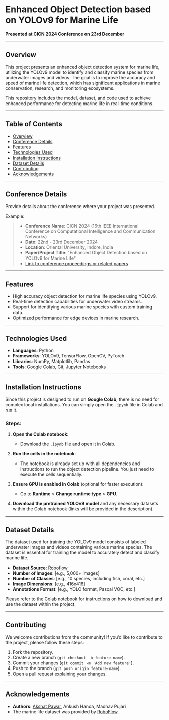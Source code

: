 # Enhanced Object Detection based on YOLOv9 for Marine Life

**Presented at CICN 2024 Conference on 23rd December**

---

## Overview

This project presents an enhanced object detection system for marine life, utilizing the YOLOv9 model to identify and classify marine species from underwater images and videos. The goal is to improve the accuracy and speed of marine life detection, which has significant applications in marine conservation, research, and monitoring ecosystems.

This repository includes the model, dataset, and code used to achieve enhanced performance for detecting marine life in real-time conditions.

---

## Table of Contents

- [Overview](#overview)
- [Conference Details](#conference-details)
- [Features](#features)
- [Technologies Used](#technologies-used)
- [Installation Instructions](#installation-instructions)
- [Dataset Details](#dataset-details)
- [Contributing](#contributing)
- [Acknowledgements](#acknowledgements)

---

## Conference Details

Provide details about the conference where your project was presented.

Example:  
> - **Conference Name**: CICN 2024 (16th IEEE International Conference on Computational Intelligence and Communication Networks)  
> - **Date**: 22nd - 23rd December 2024  
> - **Location**: Oriental University, Indore, India  
> - **Paper/Project Title**: "Enhanced Object Detection based on YOLOv9 for Marine Life"  
> - [Link to conference proceedings or related papers](https://ieeexplore.ieee.org/document/10847536)

---

## Features

- High accuracy object detection for marine life species using YOLOv9.
- Real-time detection capabilities for underwater video streams.
- Support for identifying various marine species with custom training data.
- Optimized performance for edge devices in marine research.

---

## Technologies Used

- **Languages**: Python
- **Frameworks**: YOLOv9, TensorFlow, OpenCV, PyTorch
- **Libraries**: NumPy, Matplotlib, Pandas
- **Tools**: Google Colab, Git, Jupyter Notebooks

---

## Installation Instructions

Since this project is designed to run on **Google Colab**, there is no need for complex local installations. You can simply open the `.ipynb` file in Colab and run it.

### Steps:

1. **Open the Colab notebook**:
   - Download the `.ipynb` file and open it in Colab.
   
2. **Run the cells in the notebook**:
   - The notebook is already set up with all dependencies and instructions to run the object detection pipeline. You just need to execute the cells sequentially.

3. **Ensure GPU is enabled in Colab** (optional for faster execution):
   - Go to **Runtime** > **Change runtime type** > **GPU**.
   
4. **Download the pretrained YOLOv9 model** and any necessary datasets within the Colab notebook (links will be provided in the description).

---

## Dataset Details

The dataset used for training the YOLOv9 model consists of labeled underwater images and videos containing various marine species. The dataset is essential for training the model to accurately detect and classify marine life.

- **Dataset Source**: [Roboflow](https://public.roboflow.com/object-detection/aquarium)
- **Number of Images**: [e.g., 5,000+ images]
- **Number of Classes**: [e.g., 10 species, including fish, coral, etc.]
- **Image Dimensions**: [e.g., 416x416]
- **Annotations Format**: [e.g., YOLO format, Pascal VOC, etc.]

Please refer to the Colab notebook for instructions on how to download and use the dataset within the project.

---

## Contributing

We welcome contributions from the community! If you’d like to contribute to the project, please follow these steps:

1. Fork the repository.
2. Create a new branch (`git checkout -b feature-name`).
3. Commit your changes (`git commit -m 'Add new feature'`).
4. Push to the branch (`git push origin feature-name`).
5. Open a pull request explaining your changes.

---

## Acknowledgements

- **Authors**: [Akshat Pawar](https://github.com/akshatpawar), Ankush Handa, Madhav Pujari
- The marine life dataset was provided by [RoboFlow](https://public.roboflow.com/object-detection/aquarium).
